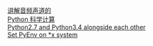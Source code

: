 [讲解音频声道的](http://www.guokr.com/question/461416/)  
[Python 科学计算](https://wizardforcel.gitbooks.io/hyry-studio-scipy/content/index.html)  
[Python2.7 and Python3.4 alongside each other](http://joebergantine.com/blog/2015/apr/30/installing-python-2-and-python-3-alongside-each-ot/)  
[Set PyEnv on *x system](https://amaral.northwestern.edu/resources/guides/pyenv-tutorial)  
